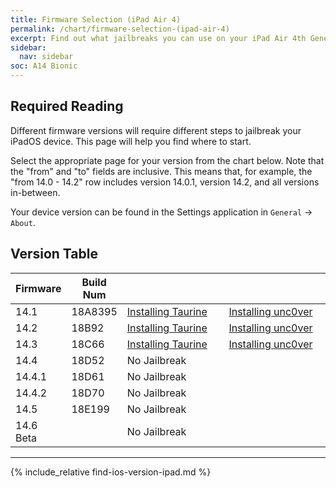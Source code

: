 ```yaml
---
title: Firmware Selection (iPad Air 4)
permalink: /chart/firmware-selection-(ipad-air-4)
excerpt: Find out what jailbreaks you can use on your iPad Air 4th Generation
sidebar:
  nav: sidebar
soc: A14 Bionic
---
```


## Required Reading

Different firmware versions will require different steps to jailbreak your iPadOS device. This page will help you find where to start.

Select the appropriate page for your version from the chart below. Note that the "from" and "to" fields are inclusive. This means that, for example, the "from 14.0 - 14.2" row includes version 14.0.1, version 14.2, and all versions in-between.

Your device version can be found in the Settings application in `General` -> `About`.

## Version Table

<table class="version_table">
  <colgroup>
    <col span="1" style="width: 15%;">
    <col span="1" style="width: 15%;">
    <col span="1" style="width: 35%;">
    <col span="1" style="width: 35%;">
  </colgroup>
  <thead>
    <tr>
      <th>Firmware</th>
      <th>Build Num</th>
      <th colspan="2"></th>
    </tr>
  </thead>
  <tbody>
    <tr>
      <td>14.1</td>
      <td>18A8395</td>
      <td><a href="installing-taurine">Installing Taurine</a></td>
      <td><a href="installing-unc0ver">Installing unc0ver</a></td>
    </tr>
    <tr>
      <td>14.2</td>
      <td>18B92</td>
      <td><a href="installing-taurine">Installing Taurine</a></td>
      <td><a href="installing-unc0ver">Installing unc0ver</a></td>
    </tr>
    <tr>
      <td>14.3</td>
      <td>18C66</td>
      <td><a href="installing-taurine">Installing Taurine</a></td>
      <td><a href="installing-unc0ver">Installing unc0ver</a></td>
    </tr>
    <tr>
      <td>14.4</td>
      <td>18D52</td>
      <td colspan="2">No Jailbreak</td>
    </tr>
    <tr>
      <td>14.4.1</td>
      <td>18D61</td>
      <td colspan="2">No Jailbreak</td>
    </tr>
    <tr>
      <td>14.4.2</td>
      <td>18D70</td>
      <td colspan="2">No Jailbreak</td>
    </tr>
    <tr>
      <td>14.5</td>
      <td>18E199</td>
      <td colspan="2">No Jailbreak</td>
    </tr>
    <tr>
      <td>14.6 Beta</td>
      <td></td>
      <td colspan="2">No Jailbreak</td>
    </tr>
  </tbody>
</table>

---

{% include_relative find-ios-version-ipad.md %}
